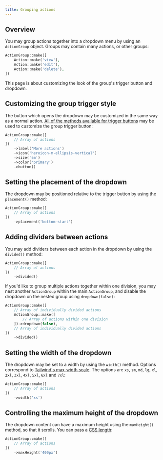 ```yaml
---
title: Grouping actions
---
```


## Overview

You may group actions together into a dropdown menu by using an `ActionGroup` object. Groups may contain many actions, or other groups:

```php
ActionGroup::make([
    Action::make('view'),
    Action::make('edit'),
    Action::make('delete'),
])
```

This page is about customizing the look of the group's trigger button and dropdown.

## Customizing the group trigger style

The button which opens the dropdown may be customized in the same way as a normal action. [All of the methods available for trigger buttons](trigger-button) may be used to customize the group trigger button:

```php
ActionGroup::make([
    // Array of actions
])
    ->label('More actions')
    ->icon('heroicon-m-ellipsis-vertical')
    ->size('sm')
    ->color('primary')
    ->button()
```

## Setting the placement of the dropdown

The dropdown may be positioned relative to the trigger button by using the `placement()` method:

```php
ActionGroup::make([
    // Array of actions
])
    ->placement('bottom-start')
```

## Adding dividers between actions

You may add dividers between each action in the dropdown by using the `divided()` method:

```php
ActionGroup::make([
    // Array of actions
])
    ->divided()
```

If you'd like to group multiple actions together within one division, you may nest another `ActionGroup` within the main `ActionGroup`, and disable the dropdown on the nested group using `dropdown(false)`:

```php
ActionGroup::make([
    // Array of individually divided actions
    ActionGroup::make([
        // Array of actions within one division 
    ])->dropdown(false),
    // Array of individually divided actions
])
    ->divided()
```

## Setting the width of the dropdown

The dropdown may be set to a width by using the `width()` method. Options correspond to [Tailwind's max-width scale](https://tailwindcss.com/docs/max-width). The options are `xs`, `sm`, `md`, `lg`, `xl`, `2xl`, `3xl`, `4xl`, `5xl`, `6xl` and `7xl`:

```php
ActionGroup::make([
    // Array of actions
])
    ->width('xs')
```

## Controlling the maximum height of the dropdown

The dropdown content can have a maximum height using the `maxHeight()` method, so that it scrolls. You can pass a [CSS length](https://developer.mozilla.org/en-US/docs/Web/CSS/length):

```php
ActionGroup::make([
    // Array of actions
])
    ->maxHeight('400px')
```
